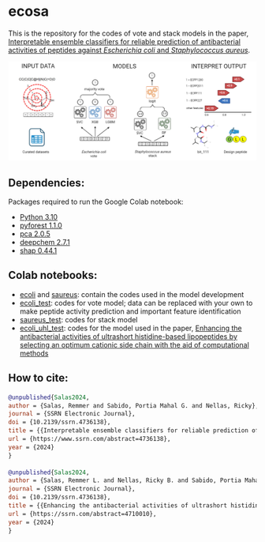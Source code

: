 # ecosa

This is the repository for the codes of vote and stack models in the paper, [Interpretable ensemble classifiers for reliable prediction of antibacterial activities of peptides against *Escherichia coli* and *Staphylococcus aureus*](https://ssrn.com/abstract=4736138).

![Graphical abstract](paper1_gabstract.jpeg)

## Dependencies: 

Packages required to run the Google Colab notebook:
- [Python 3.10](https://www.python.org/downloads/release/python-3100/)
- [pyforest 1.1.0](https://pypi.org/project/pyforest/)
- [pca 2.0.5](https://github.com/erdogant/pca/tree/master)
- [deepchem 2.7.1](https://github.com/deepchem/deepchem)
- [shap 0.44.1](https://github.com/shap/shap/tree/master) 

## Colab notebooks:

- [ecoli](https://github.com/mersalas/ecosa/blob/main/ecoli.ipynb) and [saureus](https://github.com/mersalas/ecosa/blob/main/saureus.ipynb): contain the codes used in the model development 
- [ecoli_test](https://github.com/mersalas/ecosa/blob/main/ecoli_test.ipynb): codes for vote model; data can be replaced with your own to make peptide activity prediction and important feature identification
- [saureus_test](https://github.com/mersalas/ecosa/blob/main/saureus_test.ipynb): codes for stack model
- [ecoli_uhl_test](https://github.com/mersalas/ecosa/blob/main/ecoli_uhl_test.ipynb): codes for the model used in the paper, [Enhancing the antibacterial activities of ultrashort histidine-based lipopeptides by selecting an optimum cationic side chain with the aid of computational methods](https://ssrn.com/abstract=4710010)

## How to cite:
```bibtex
@unpublished{Salas2024,
author = {Salas, Remmer and Sabido, Portia Mahal G. and Nellas, Ricky},
journal = {SSRN Electronic Journal},
doi = {10.2139/ssrn.4736138},
title = {{Interpretable ensemble classifiers for reliable prediction of antibacterial activities of peptides against Escherichia coli and Staphylococcus aureus}},
url = {https://www.ssrn.com/abstract=4736138},
year = {2024}
}

@unpublished{Salas2024,
author = {Salas, Remmer L. and Nellas, Ricky B. and Sabido, Portia Mahal G.},
journal = {SSRN Electronic Journal},
doi = {10.2139/ssrn.4736138},
title = {{Enhancing the antibacterial activities of ultrashort histidine-based lipopeptides by selecting an optimum cationic side chain with the aid of computational methods}},
url = {https://ssrn.com/abstract=4710010},
year = {2024}
}


